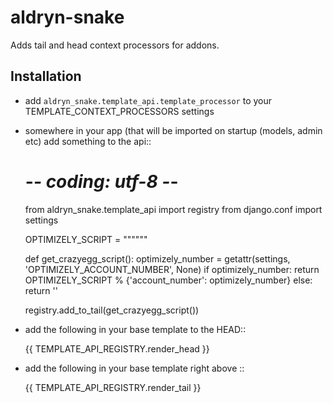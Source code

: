 aldryn-snake
============

Adds tail and head context processors for addons.

Installation
------------

- add ``aldryn_snake.template_api.template_processor`` to your TEMPLATE_CONTEXT_PROCESSORS settings
- somewhere in your app (that will be imported on startup (models, admin etc) add something to the api::

    # -*- coding: utf-8 -*-
    from aldryn_snake.template_api import registry
    from django.conf import settings

    OPTIMIZELY_SCRIPT = """<script src="//cdn.optimizely.com/js/%(account_number)s.js"></script>"""


    def get_crazyegg_script():
      optimizely_number = getattr(settings, 'OPTIMIZELY_ACCOUNT_NUMBER', None)
      if optimizely_number:
          return OPTIMIZELY_SCRIPT % {'account_number': optimizely_number}
       else:
          return ''

    registry.add_to_tail(get_crazyegg_script())

- add the following in your base template to the HEAD::

    {{ TEMPLATE_API_REGISTRY.render_head }}

- add the following in your base template right above </BODY>::

    {{ TEMPLATE_API_REGISTRY.render_tail }}

